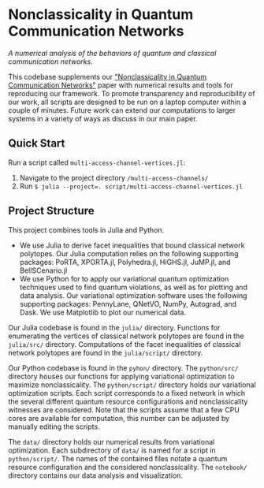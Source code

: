# Nonclassicality in Quantum Communication Networks

*A numerical analysis of the behaviors of quantum and classical communication networks.*

This codebase supplements our ["Nonclassicality in Quantum Communication Networks"](broken_arxiv_url) paper
with numerical results and tools for reproducing our framework. To promote transparency and reproducibility of our work, all scripts are designed to be run on a laptop computer within a couple of minutes. Future work can extend our computations to larger systems in a variety of ways as discuss in our main paper.


## Quick Start

Run a script called `multi-access-channel-vertices.jl`:
1. Navigate to the project directory `/multi-access-channels/`
2. Run `$ julia --project=. script/multi-access-channel-vertices.jl`


## Project Structure

This project combines tools in Julia and Python.
* We use Julia to derive facet inequalities that bound classical network polytopes. Our Julia computation relies on the following supporting packages: PoRTA, XPORTA.jl, Polyhedra.jl, HiGHS.jl, JuMP.jl, and BellSCenario.jl
* We use Python for to apply our variational quantum optimization techniques used to find quantum violations, as well as for plotting and data analysis. Our variational optimization software uses the following supporting packages: PennyLane, QNetVO, NumPy, Autograd, and Dask. We use Matplotlib to plot our numerical data.

Our Julia codebase is found in the `julia/` directory. Functions for enumerating the vertices of classical network polytopes are found in the `julia/src/` directory. Computations of the facet inequalities of classical network polytopes are found in the `julia/script/` directory.

Our Python codebase is found in the `pyhon/` directory. The `python/src/` directory houses our functions for applying variational optimization to maximize nonclassicality. The `python/script/` directory holds our variational optimization scripts. Each script corresponds to a fixed network in which the several different quantum resource configurations and nonclassicality witnesses are considered. Note that the scripts
assume that a few CPU cores are available for computation, this number can be adjusted by manually editing the scripts. 

The `data/` directory holds our numerical results from variational optimization. Each subdirectory of `data/` is named for a script in `python/script/`. The names of the contained files notate a quantum resource configuration and the considered nonclassicality. The `notebook/` directory contains our data analysis and visualization. 
